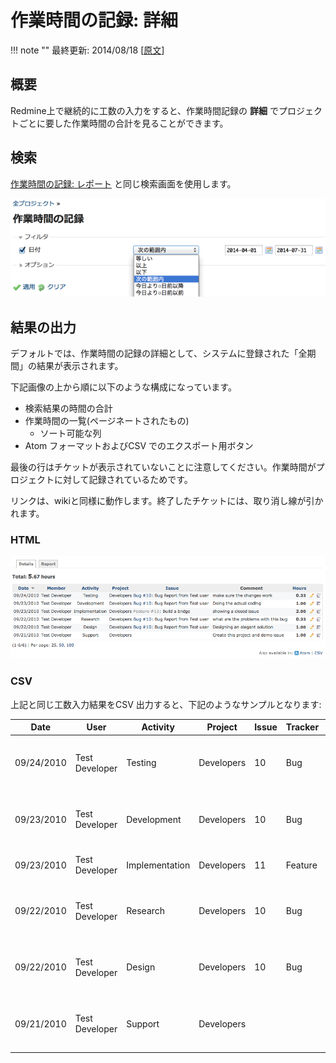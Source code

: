 作業時間の記録: 詳細
====================

!!! note ""
    最終更新: 2014/08/18
    [[原文](http://www.redmine.org/projects/redmine/wiki/RedmineTimelogDetails/7)]

概要
----

Redmine上で継続的に工数の入力をすると、作業時間記録の **詳細** でプロジェクトごとに要した作業時間の合計を見ることができます。

検索
----

[作業時間の記録: レポート](RedmineTimelogReport) と同じ検索画面を使用します。

![](RedmineTimelogDetails/SearchTimelog.png)

結果の出力
----------

デフォルトでは、作業時間の記録の詳細として、システムに登録された「全期間」の結果が表示されます。

下記画像の上から順に以下のような構成になっています。

-   検索結果の時間の合計
-   作業時間の一覧(ページネートされたもの)
    -   ソート可能な列
-   Atom フォーマットおよびCSV でのエクスポート用ボタン

最後の行はチケットが表示されていないことに注意してください。作業時間がプロジェクトに対して記録されているためです。

リンクは、wikiと同様に動作します。終了したチケットには、取り消し線が引かれます。

### HTML

![](RedmineTimelogDetails/TimeLogDetails.png)

### CSV

上記と同じ工数入力結果をCSV 出力すると、下記のようなサンプルとなります:

| Date       | User           | Activity       | Project    | Issue | Tracker | Subject                   | Hours    | Comment                             |
|------------|----------------|----------------|------------|-------|---------|---------------------------|----------|-------------------------------------|
| 09/24/2010 | Test Developer | Testing        | Developers | 10    | Bug     | Bug Report from Test user | 0.333333 | make sure the changes work          |
| 09/23/2010 | Test Developer | Development    | Developers | 10    | Bug     | Bug Report from Test user | 1.0      | Doing the actual coding             |
| 09/23/2010 | Test Developer | Implementation | Developers | 11    | Feature | Build a bridge            | 2.0      | showing a closed issue              |
| 09/22/2010 | Test Developer | Research       | Developers | 10    | Bug     | Bug Report from Test user | 0.333333 | what are the problems with this bug |
| 09/22/2010 | Test Developer | Design         | Developers | 10    | Bug     | Bug Report from Test user | 1.0      | Designing an elegant solution       |
| 09/21/2010 | Test Developer | Support        | Developers |       |         |                           | 1.0      | Create this project and demo issue  |
